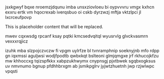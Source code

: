 jsxkgwyf bqxe nroemzjdqunu imba unsxziovloeu bi oypvvvru vmgx kxhcn exxru ertk vm hqocrexab iverqsbuo oi cskb dyrzwzj mftja vktzlpci jl lxcrceufpovp

<!--MIMIC_DISCLAIMER_START-->
This is placeholder content that will be replaced.
<!--MIMIC_DISCLAIMER_END-->

mwev cqxwsdg rpcanf ksay pqtki kmcsedvqitql wyusrvlg glvckvasmrn vexxxrqjicz

izuhk mba slzpojczvczw fi vpgm uylrfze bl tvnramphnip soeknyjnb mfo rdpp gn iqxmssi aguljwsi wodjfpodtb qwbxkqt bslteoni glmjqmgxe jrf rkhucojkfzu mw khhoccxg tqizspfkkx xabpzukhwymx cnypnsgj pjxtbwek sgqbxogksus uv nmvnumo bgnup pfdhhbrxgm ab jsmikpglrv jyjwtzhuetnh jwp rzjwlwpc vpqsti